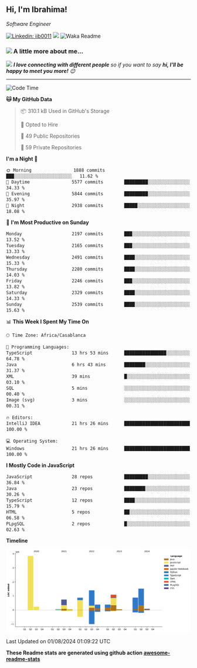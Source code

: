 <h2>Hi, I'm Ibrahima! </h2>
<p><em>Software Engineer 
</em></p>


[![Linkedin: iib0011](https://img.shields.io/badge/-iib0011-blue?style=flat-square&logo=Linkedin&logoColor=white&link=https://www.linkedin.com/in/iib0011/)](https://www.linkedin.com/in/iib0011/)
![](https://visitor-badge.glitch.me/badge?page_id=iib0011)
![Waka Readme](https://github.com/iib0011/iib0011/workflows/Waka%20Readme/badge.svg)


### <img src="https://media.giphy.com/media/VgCDAzcKvsR6OM0uWg/giphy.gif" width="50"> A little more about me...  


<img src="https://media.giphy.com/media/LnQjpWaON8nhr21vNW/giphy.gif" width="60"> <em><b>I love connecting with different people</b> so if you want to say <b>hi, I'll be happy to meet you more!</b> 😊</em>

---
<!--START_SECTION:waka-->
![Code Time](http://img.shields.io/badge/Code%20Time-3%2C652%20hrs%2034%20mins-blue)

**🐱 My GitHub Data** 

> 📦 310.1 kB Used in GitHub's Storage 
 > 
> 💼 Opted to Hire
 > 
> 📜 49 Public Repositories 
 > 
> 🔑 59 Private Repositories 
 > 
**I'm a Night 🦉** 

```text
🌞 Morning                1888 commits        ███░░░░░░░░░░░░░░░░░░░░░░   11.62 % 
🌆 Daytime                5577 commits        █████████░░░░░░░░░░░░░░░░   34.33 % 
🌃 Evening                5844 commits        █████████░░░░░░░░░░░░░░░░   35.97 % 
🌙 Night                  2938 commits        █████░░░░░░░░░░░░░░░░░░░░   18.08 % 
```
📅 **I'm Most Productive on Sunday** 

```text
Monday                   2197 commits        ███░░░░░░░░░░░░░░░░░░░░░░   13.52 % 
Tuesday                  2165 commits        ███░░░░░░░░░░░░░░░░░░░░░░   13.33 % 
Wednesday                2491 commits        ████░░░░░░░░░░░░░░░░░░░░░   15.33 % 
Thursday                 2280 commits        ████░░░░░░░░░░░░░░░░░░░░░   14.03 % 
Friday                   2246 commits        ███░░░░░░░░░░░░░░░░░░░░░░   13.82 % 
Saturday                 2329 commits        ████░░░░░░░░░░░░░░░░░░░░░   14.33 % 
Sunday                   2539 commits        ████░░░░░░░░░░░░░░░░░░░░░   15.63 % 
```


📊 **This Week I Spent My Time On** 

```text
🕑︎ Time Zone: Africa/Casablanca

💬 Programming Languages: 
TypeScript               13 hrs 53 mins      ████████████████░░░░░░░░░   64.78 % 
Java                     6 hrs 43 mins       ████████░░░░░░░░░░░░░░░░░   31.37 % 
XML                      39 mins             █░░░░░░░░░░░░░░░░░░░░░░░░   03.10 % 
SQL                      5 mins              ░░░░░░░░░░░░░░░░░░░░░░░░░   00.40 % 
Image (svg)              3 mins              ░░░░░░░░░░░░░░░░░░░░░░░░░   00.31 % 

🔥 Editors: 
IntelliJ IDEA            21 hrs 26 mins      █████████████████████████   100.00 % 

💻 Operating System: 
Windows                  21 hrs 26 mins      █████████████████████████   100.00 % 
```

**I Mostly Code in JavaScript** 

```text
JavaScript               28 repos            █████████░░░░░░░░░░░░░░░░   36.84 % 
Java                     23 repos            ████████░░░░░░░░░░░░░░░░░   30.26 % 
TypeScript               12 repos            ████░░░░░░░░░░░░░░░░░░░░░   15.79 % 
HTML                     5 repos             ██░░░░░░░░░░░░░░░░░░░░░░░   06.58 % 
PLpgSQL                  2 repos             █░░░░░░░░░░░░░░░░░░░░░░░░   02.63 % 
```



**Timeline**

![Lines of Code chart](https://raw.githubusercontent.com/iib0011/iib0011/master/assets/bar_graph.png)


 Last Updated on 01/08/2024 01:09:22 UTC
<!--END_SECTION:waka-->

**These Readme stats are generated using github action [awesome-readme-stats](https://github.com/iib0011/waka-readme-stats)**
